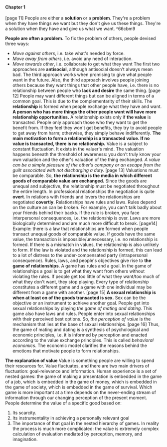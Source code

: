 #### Chapter 1
[page 11]
People are either a **solution** or a **problem**.
They're a problem when they have things we want but they don't give us these things.
They're a solution when they have and give us what we want.  ^66cbm9

**People are often a problem.**
To fix the problem of others, people devised three ways: 
* *Move against others*, i.e. take what's needed by force.
* *Move away from others*, i.e. avoid any need of interaction.
* *Move towards other*, i.e. collaborate to get what they want
The first two approaches are **antisocial**, although antisocial doesn't always mean bad. The third approach works when promising to give what people want in the future. 
Also, the third approach involves people joining others because they want things that other people have, i.e. there is no relationship between people who **lack and desire** the same thing.
[page 12]
People may want different things but can be aligned in terms of a common goal. This is due to the complementarity of their skills.
The **relationship** is formed when people exchange what they have and want.
**A person who has more things the other people want will have more relationship opportunities.**
A relationship exists only if **the value** is transacted.
People only approach those who they want to get the benefit from.
If they feel they won't get benefits, they try to avoid people to get away from harm; otherwise, they simply behave indifferently.
**The main motivation to form a relationship is a transacted value. If no value is transacted, there is no relationship.**
Value is a subject to constant fluctuation. It exists in the valuer's mind. The valuation happens beneath the threshold of awareness: you don't truly know your own valuation and the other's valuation of the thing exchanged.
*A value can be a simple pleasure of the other's company or an escape from the guilt associated with not discharging a duty.*
[page 13]
Valuations must be comparable. So, **the relationship is the media in which different goods of comparable value are exchanged.**
Since the goods are unequal and subjective, the relationship must be negotiated throughout the entire length. In professional relationships the negotiation is quite **overt**. In relations with friends and lovers the relationships are negotiated **covertly**.
Relationships have rules and laws. Rules depend on the culture an can be broken. For example, you can't talk badly about your friends behind their backs. If the rule is broken, you face interpersonal consequences, i.e. the relationship is over. Laws are more biologically determined and are much more difficult to break.
[page14]
Example: there is a law that relationships are formed when people transact unequal goods of comparable value. If goods have the same value, the transaction is impossible/unnecessary, i.e. no relationship is formed. If there is a mismatch in values, the relationship is also unlikely to form. If the law is violated and the relationship is formed, this can lead to a lot of distress to the under-compensated party (intrapersonal consequence).
Rules, laws, and people's objectives give rise to **the game of relationships**. A game has rules and a goal.
In the game of relationships a goal is to get what they want from others without violating the rules. If people get too little of what they want/too much of what they don't want, they stop playing.
Every type of relationship constitutes a different game and a game with one individual may be different from a game with another.
[page 15]
**A sexual relationship is when at least on of the goods transacted is sex.**
Sex can be the objective or an instrument to achieve another goal.
People get into sexual relationships by playing *the game of mating and dating.*
This game also have laws and rules.
People enter into sexual relationships with their perceived best options. So, *the perception of value* is the mechanism that lies at the base of sexual relationships.
[page 16]
Thus, the game of mating and dating is a synthesis of psychological and economic principles, i.e. it is informed by perception and enacted according to the value exchange principles. This is called *behavioral economics*. The economic model clarifies the reasons behind the emotions that motivate people to form relationships.

**The explanation of value**
Value is something people are willing to spend their resources for. Value fluctuates, and there are two main drivers of fluctuation: goal-relevance and information. Human experience is a set of nested games: the game of making a presentation is embedded in the game of a job, which is embedded in the game of money, which is embedded in the game of society, which is embedded in the game of survival. Which game is more important at a time depends on the never-ending stream of information through our changing perception of the present moment.
People determine the value of a specific good based on:
1. Its scarcity.
2. Its instrumentality in achieving a personally relevant goal
3. The importance of that goal in the nested hierarchy of games.
In reality the process is much more complicated: the value is extremely complex calculation of evaluation mediated by perception, memory, and imagination.